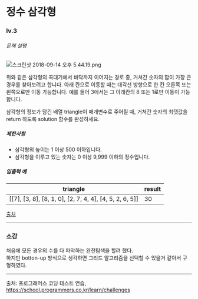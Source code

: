 # 정수 삼각형
### lv.3
<div class="guide-section-description">
      <h6 class="guide-section-title">문제 설명</h6>
      <div class="markdown solarized-dark"><p><img src="https://grepp-programmers.s3.amazonaws.com/files/production/97ec02cc39/296a0863-a418-431d-9e8c-e57f7a9722ac.png" title="" alt="스크린샷 2018-09-14 오후 5.44.19.png"></p>

<p>위와 같은 삼각형의 꼭대기에서 바닥까지 이어지는 경로 중, 거쳐간 숫자의 합이 가장 큰 경우를 찾아보려고 합니다. 아래 칸으로 이동할 때는 대각선 방향으로 한 칸 오른쪽 또는 왼쪽으로만 이동 가능합니다. 예를 들어 3에서는 그 아래칸의 8 또는 1로만 이동이 가능합니다.</p>

<p>삼각형의 정보가 담긴 배열 triangle이 매개변수로 주어질 때, 거쳐간 숫자의 최댓값을 return 하도록 solution 함수를 완성하세요.</p>

<h5>제한사항</h5>

<ul>
<li>삼각형의 높이는 1 이상 500 이하입니다.</li>
<li>삼각형을 이루고 있는 숫자는 0 이상 9,999 이하의 정수입니다.</li>
</ul>

<h5>입출력 예</h5>
<table class="table">
        <thead><tr>
<th>triangle</th>
<th>result</th>
</tr>
</thead>
        <tbody><tr>
<td>[[7], [3, 8], [8, 1, 0], [2, 7, 4, 4], [4, 5, 2, 6, 5]]</td>
<td>30</td>
</tr>
</tbody>
      </table>
<p><a href="http://stats.ioinformatics.org/countries/SWE" target="_blank" rel="noopener">출처</a></p>
</div>
    </div>
    
- - -
### 소감
처음에 모든 경우의 수를 다 파악하는 완전탐색을 할려 했다.   
하지만 botton-up 방식으로 생각하면 그리드 알고리즘을 선택할 수 있을거 같아서 구형하였다.
- - -
출처: 프로그래머스 코딩 테스트 연습, https://school.programmers.co.kr/learn/challenges
